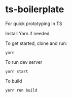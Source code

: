 # ts-boilerplate
For quick prototyping in TS

Install Yarn if needed

To get started, clone and run:
```
yarn
```

To run dev server
```
yarn start
```

To build
```
yarn run build
```
